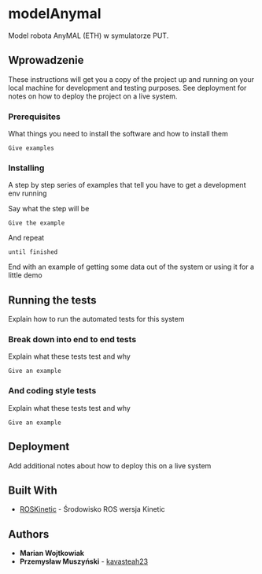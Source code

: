# modelAnymal

Model robota AnyMAL (ETH) w symulatorze PUT.

## Wprowadzenie

These instructions will get you a copy of the project up and running on your local machine for development and testing purposes. See deployment for notes on how to deploy the project on a live system.

### Prerequisites

What things you need to install the software and how to install them

```
Give examples
```

### Installing

A step by step series of examples that tell you have to get a development env running

Say what the step will be

```
Give the example
```

And repeat

```
until finished
```

End with an example of getting some data out of the system or using it for a little demo

## Running the tests

Explain how to run the automated tests for this system

### Break down into end to end tests

Explain what these tests test and why

```
Give an example
```

### And coding style tests

Explain what these tests test and why

```
Give an example
```

## Deployment

Add additional notes about how to deploy this on a live system

## Built With

* [ROSKinetic](http://wiki.ros.org/kinetic/Installation/Ubuntu/) - Środowisko ROS wersja Kinetic


## Authors

* **Marian Wojtkowiak** 
* **Przemysław Muszyński** - [kavasteah23](https://github.com/kavasteah23)


